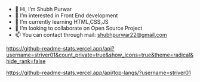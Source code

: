 - 👋 Hi, I’m Shubh Purwar
- 👀 I’m interested in Front End development
- 🌱 I’m currently learning HTML,CSS,JS
- 💞️ I’m looking to collaborate on Open Source Project
- 📫 You can contact through mail: shubhpurwar22@gmail.com

<!---
striver01/striver01 is a ✨ special ✨ repository because its `README.md` (this file) appears on your GitHub profile.
You can click the Preview link to take a look at your changes.
--->

https://github-readme-stats.vercel.app/api?username=striver01&count_private=true&show_icons=true&theme=radical&hide_rank=false

https://github-readme-stats.vercel.app/api/top-langs/?username=striver01
